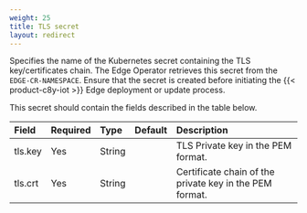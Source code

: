 ```yaml
---
weight: 25
title: TLS secret
layout: redirect
---
```


Specifies the name of the Kubernetes secret containing the TLS key/certificates chain. The Edge Operator retrieves this secret from the `EDGE-CR-NAMESPACE`. Ensure that the secret is created before initiating the {{< product-c8y-iot >}} Edge deployment or update process.

This secret should contain the fields described in the table below.

|Field|Required|Type|Default|Description|
|:---|:---|:---|:---|:---|
|tls.key|Yes|String||TLS Private key in the PEM format.
|tls.crt|Yes|String||Certificate chain of the private key in the PEM format.
